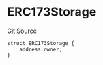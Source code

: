 # ERC173Storage
[Git Source](https://github.com/thrackle-io/rules-protocol/blob/2738cf9716e0fddfad4df13fdb6486b5987af931/src/diamond/implementations/ERC173/ERC173Lib.sol)


```solidity
struct ERC173Storage {
    address owner;
}
```

